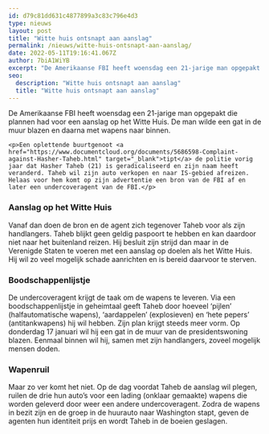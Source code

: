 ```yaml
---
id: d79c81dd631c4877899a3c83c796e4d3
type: nieuws
layout: post
title: "Witte huis ontsnapt aan aanslag"
permalink: /nieuws/witte-huis-ontsnapt-aan-aanslag/
date: 2022-05-11T19:16:41.067Z
author: 7biA1WiYB
excerpt: "De Amerikaanse FBI heeft woensdag een 21-jarige man opgepakt die plannen had voor een aanslag op het Witte Huis. De man wilde een gat in de muur blazen en daarna met wapens naar binnen.  "
seo:
  description: "Witte huis ontsnapt aan aanslag"
  title: "Witte huis ontsnapt aan aanslag"
---
```

De Amerikaanse FBI heeft woensdag een 21-jarige man opgepakt die plannen had voor een aanslag op het Witte Huis. De man wilde een gat in de muur blazen en daarna met wapens naar binnen.  

    <p>Een oplettende buurtgenoot <a href="https://www.documentcloud.org/documents/5686598-Complaint-against-Hasher-Taheb.html" target="_blank">tipt</a> de politie vorig jaar dat Hasher Taheb (21) is geradicaliseerd en zijn naam heeft veranderd. Taheb wil zijn auto verkopen en naar IS-gebied afreizen. Helaas voor hem komt op zijn advertentie een bron van de FBI af en later een undercoveragent van de FBI.</p>
<h3>Aanslag op het Witte Huis</h3>
<p>Vanaf dan doen de bron en de agent zich tegenover Taheb voor als zijn handlangers. Taheb blijkt geen geldig paspoort te hebben en kan daardoor niet naar het buitenland reizen. Hij besluit zijn strijd dan maar in de Verenigde Staten te voeren met een aanslag op doelen als het Witte Huis. Hij wil zo veel mogelijk schade aanrichten en is bereid daarvoor te sterven.</p>
<h3>Boodschappenlijstje</h3>
<p>De undercoveragent krijgt de taak om de wapens te leveren. Via een boodschappenlijstje in geheimtaal geeft Taheb door hoeveel ‘pijlen’ (halfautomatische wapens), ‘aardappelen’ (explosieven) en ‘hete pepers’ (antitankwapens) hij wil hebben. Zijn plan krijgt steeds meer vorm. Op donderdag 17 januari wil hij een gat in de muur van de presidentswoning blazen. Eenmaal binnen wil hij, samen met zijn handlangers, zoveel mogelijk mensen doden.</p>
<h3>Wapenruil</h3>
<p>Maar zo ver komt het niet. Op de dag voordat Taheb de aanslag wil plegen, ruilen de drie hun auto’s voor een lading (onklaar gemaakte) wapens die worden geleverd door weer een andere undercoveragent. Zodra de wapens in bezit zijn en de groep in de huurauto naar Washington stapt, geven de agenten hun identiteit prijs en wordt Taheb in de boeien geslagen.</p>  
